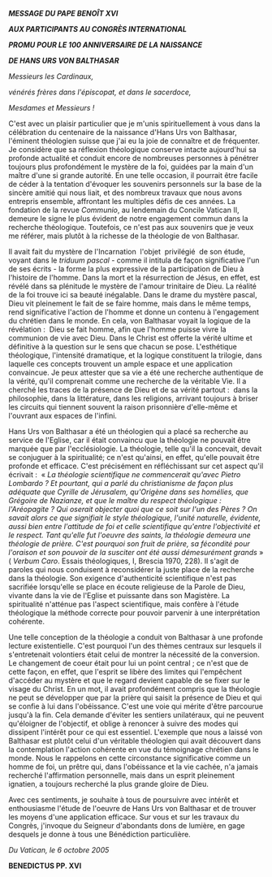 ***MESSAGE DU PAPE BENOÎT XVI***

***AUX PARTICIPANTS AU CONGRÈS INTERNATIONAL***

***PROMU POUR LE 100 ANNIVERSAIRE DE LA NAISSANCE***

***DE HANS URS VON BALTHASAR***

*Messieurs les Cardinaux,*

*vénérés frères dans l'épiscopat, et dans le sacerdoce,*

*Mesdames et Messieurs !*

C'est avec un plaisir particulier que je m'unis spirituellement à vous dans la célébration du centenaire de la naissance d'Hans Urs von Balthasar, l'éminent théologien suisse que j'ai eu la joie de connaître et de fréquenter. Je considère que sa réflexion théologique conserve intacte aujourd'hui sa profonde actualité et conduit encore de nombreuses personnes à pénétrer toujours plus profondément le mystère de la foi, guidées par la main d'un maître d'une si grande autorité. En une telle occasion, il pourrait être facile de céder à la tentation d'évoquer les souvenirs personnels sur la base de la sincère amitié qui nous liait, et des nombreux travaux que nous avons entrepris ensemble, affrontant les multiples défis de ces années. La fondation de la revue *Communio*, au lendemain du Concile Vatican II, demeure le signe le plus évident de notre engagement commun dans la recherche théologique. Toutefois, ce n'est pas aux souvenirs que je veux me référer, mais plutôt à la richesse de la théologie de von Balthasar.

Il avait fait du mystère de l'Incarnation  l'objet  privilégié  de son étude, voyant dans le *triduum pascal* - comme il intitula de façon significative l'un de ses écrits - la forme la plus expressive de la participation de Dieu à l'histoire de l'homme. Dans la mort et la résurrection de Jésus, en effet, est révélé dans sa plénitude le mystère de l'amour trinitaire de Dieu. La réalité de la foi trouve ici sa beauté inégalable. Dans le drame du mystère pascal, Dieu vit pleinement le fait de se faire homme, mais dans le même temps, rend significative l'action de l'homme et donne un contenu à l'engagement du chrétien dans le monde. En cela, von Balthasar voyait la logique de la révélation :  Dieu se fait homme, afin que l'homme puisse vivre la communion de vie avec Dieu. Dans le Christ est offerte la vérité ultime et définitive à la question sur le sens que chacun se pose. L'esthétique théologique, l'intensité dramatique, et la logique constituent la trilogie, dans laquelle ces concepts trouvent un ample espace et une application convaincue. Je peux attester que sa vie a été une recherche authentique de la vérité, qu'il comprenait comme une recherche de la véritable Vie. Il a cherché les traces de la présence de Dieu et de sa vérité partout :  dans la philosophie, dans la littérature, dans les religions, arrivant toujours à briser les circuits qui tiennent souvent la raison prisonnière d'elle-même et l'ouvrant aux espaces de l'infini.

Hans Urs von Balthasar a été un théologien qui a placé sa recherche au service de l'Eglise, car il était convaincu que la théologie ne pouvait être marquée que par l'ecclésiologie. La théologie, telle qu'il la concevait, devait se conjuguer à la spiritualité; ce n'est qu'ainsi, en effet, qu'elle pouvait être profonde et efficace. C'est précisément en réfléchissant sur cet aspect qu'il écrivait :  « *La théologie scientifique ne commencerait qu'avec Pietro Lombardo ? Et pourtant, qui a parlé du christianisme de façon plus adéquate que Cyrille de Jérusalem, qu'Origène dans ses homélies, que Grégoire de Nazianze, et que le maître du respect théologique :  l'Aréopagite ? Qui oserait objecter quoi que ce soit sur l'un des Pères ? On savait alors ce que signifiait le style théologique, l'unité naturelle, évidente, aussi bien entre l'attitude de foi et celle scientifique qu'entre l'objectivité et le respect. Tant qu'elle fut l'oeuvre des saints, la théologie demeura une théologie de prière. C'est pourquoi son fruit de prière, sa fécondité pour l'oraison et son pouvoir de la susciter ont été aussi démesurément grands* » ( *Verbum Caro*. Essais théologiques, I, Brescia 1970, 228). Il s'agit de paroles qui nous conduisent à reconsidérer la juste place de la recherche dans la théologie. Son exigence d'authenticité scientifique n'est pas sacrifiée lorsqu'elle se place en écoute religieuse de la Parole de Dieu, vivante dans la vie de l'Eglise et puissante dans son Magistère. La spiritualité n'atténue pas l'aspect scientifique, mais confère à l'étude théologique la méthode correcte pour pouvoir parvenir à une interprétation cohérente.

Une telle conception de la théologie a conduit von Balthasar à une profonde lecture existentielle. C'est pourquoi l'un des thèmes centraux sur lesquels il s'entretenait volontiers était celui de montrer la nécessité de la conversion. Le changement de coeur était pour lui un point central ; ce n'est que de cette façon, en effet, que l'esprit se libère des limites qui l'empêchent d'accéder au mystère et que le regard devient capable de se fixer sur le visage du Christ. En un mot, il avait profondément compris que la théologie ne peut se développer que par la prière qui saisit la présence de Dieu et qui se confie à lui dans l'obéissance. C'est une voie qui mérite d'être parcourue jusqu'à la fin. Cela demande d'éviter les sentiers unilatéraux, qui ne peuvent qu'éloigner de l'objectif, et oblige à renoncer à suivre des modes qui dissipent l'intérêt pour ce qui est essentiel. L'exemple que nous a laissé von Balthasar est plutôt celui d'un véritable théologien qui avait découvert dans la contemplation l'action cohérente en vue du témoignage chrétien dans le monde. Nous le rappelons en cette circonstance significative comme un homme de foi, un prêtre qui, dans l'obéissance et la vie cachée, n'a jamais recherché l'affirmation personnelle, mais dans un esprit pleinement ignatien, a toujours recherché la plus grande gloire de Dieu.

Avec ces sentiments, je souhaite à tous de poursuivre avec intérêt et enthousiasme l'étude de l'oeuvre de Hans Urs von Balthasar et de trouver les moyens d'une application efficace. Sur vous et sur les travaux du Congrès, j'invoque du Seigneur d'abondants dons de lumière, en gage desquels je donne à tous une Bénédiction particulière.

*Du Vatican, le 6 octobre 2005*

**BENEDICTUS PP. XVI**
